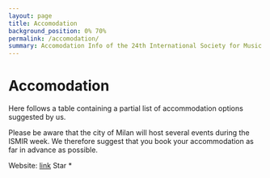 ```yaml
---
layout: page
title: Accomodation
background_position: 0% 70%
permalink: /accomodation/
summary: Accomodation Info of the 24th International Society for Music Information Retrieval Conference
---
```


# Accomodation

Here follows a table containing a partial list of accommodation options suggested by us.

Please be aware that the city of Milan will host several events during the ISMIR week. 
We therefore suggest that you book your accommodation as far in advance as possible.

Website: [link](https://www.bikemi.com/)
Star *

